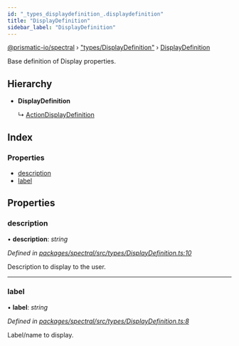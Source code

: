 ```yaml
---
id: "_types_displaydefinition_.displaydefinition"
title: "DisplayDefinition"
sidebar_label: "DisplayDefinition"
---
```


[@prismatic-io/spectral](../index.md) › ["types/DisplayDefinition"](../modules/_types_displaydefinition_.md) › [DisplayDefinition](_types_displaydefinition_.displaydefinition.md)

Base definition of Display properties.

## Hierarchy

* **DisplayDefinition**

  ↳ [ActionDisplayDefinition](_types_displaydefinition_.actiondisplaydefinition.md)

## Index

### Properties

* [description](_types_displaydefinition_.displaydefinition.md#description)
* [label](_types_displaydefinition_.displaydefinition.md#label)

## Properties

###  description

• **description**: *string*

*Defined in [packages/spectral/src/types/DisplayDefinition.ts:10](https://github.com/prismatic-io/spectral/blob/v7.6.2/packages/spectral/src/types/DisplayDefinition.ts#L10)*

Description to display to the user.

___

###  label

• **label**: *string*

*Defined in [packages/spectral/src/types/DisplayDefinition.ts:8](https://github.com/prismatic-io/spectral/blob/v7.6.2/packages/spectral/src/types/DisplayDefinition.ts#L8)*

Label/name to display.
